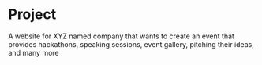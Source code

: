 # Project
A website for XYZ named company that wants to create an event that provides hackathons, speaking sessions, event gallery, pitching their ideas, and many more
